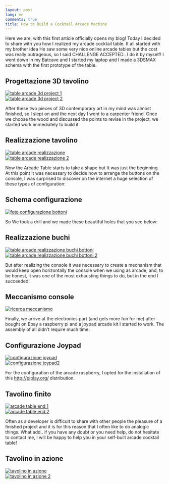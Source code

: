 ```yaml
---
layout: post
lang: en
comments: true
title: How to Build a Cocktail Arcade Machine
---
```

Here we are, with this first article officially opens my blog! Today I decided to share with you how I realized my arcade cocktail table. It all started with ​​my brother idea He saw some very nice online arcade tables but the cost was really outrageous, so I said CHALLENGE ACCEPTED.. I do it by myself!
I went down in my Batcave and I started my laptop and I made a 3DSMAX schema with the first prototype of the table.

<div id="gallery">
    <h2>Progettazione 3D tavolino</h2>
    <div class="row">
        <article class="6u 12u$(xsmall) work-item">
            <a href="/images/table-arcade/3d-project-arcade-table1.jpg" class="image fit thumb"><img src="/images/table-arcade/3d-project-arcade-table1.jpg" alt="table arcade 3d project 1" /></a>
        </article>
        <article class="6u$ 12u$(xsmall) work-item">
            <a href="/images/table-arcade/3d-project-arcade-table2.jpg" class="image fit thumb"><img src="/images/table-arcade/3d-project-arcade-table2.jpg"  alt="table arcade 3d project 2" /></a>
        </article>
    </div>
</div>

After these two pieces of 3D contemporary art in my mind was almost finished, so I slept on and the next day I went to a carpenter friend. Once we choose the wood and discussed the points to revise in the project, we started work immediately to build it

<div id="gallery">
    <h2>Realizzazione tavolino</h2>
    <div class="row">
        <article class="6u 12u$(xsmall) work-item">
            <a href="/images/table-arcade/table-arcade-wood.jpg" class="image fit thumb"><img  src="/images/table-arcade/table-arcade-wood.jpg" alt="table arcade realizzazione" /></a>
        </article>
        <article class="6u$ 12u$(xsmall) work-item">
            <a href="/images/table-arcade/table-arcade-wood-1.jpg" class="image fit thumb"><img src="/images/table-arcade/table-arcade-wood-1.jpg" alt="table arcade realizzazione 2" /></a>
        </article>
    </div>
</div>

Now the Arcade Table starts to take a shape but It was just the beginning. At this point It was necessary to decide how to arrange the buttons on the console, I was surprised to discover on the internet a huge selection of these types of configuration:

<div id="gallery">
    <h2>Schema configurazione</h2>
    <div class="row">
        <article class="6u 12u$(xsmall) work-item">
            <a href="/images/table-arcade/button-arcade-configuration.png" class="image fit thumb"><img src="/images/table-arcade/button-arcade-configuration.png" alt="foto configurazione bottoni" /></a>
        </article>
    </div>
</div>

So We took a drill and we made these beautiful holes that you see below:

<div id="gallery">
    <h2>Realizzazione buchi</h2>
    <div class="row">
        <article class="6u 12u$(xsmall) work-item">
            <a href="/images/table-arcade/table-arcade-buttons-hole.jpg" class="image fit thumb"><img src="/images/table-arcade/table-arcade-buttons-hole.jpg" alt="table arcade realizzazione buchi bottoni" /></a>
        </article>
        <article class="6u$ 12u$(xsmall) work-item">
            <a href="/images/table-arcade/table-arcade-buttons-hole2.jpg" class="image fit thumb"><img src="/images/table-arcade/table-arcade-buttons-hole2.jpg"  alt="table arcade realizzazione buchi bottoni 2" /></a>
        </article>
    </div>
</div>

But after realizing the console it was necessary to create a mechanism that would keep open horizontally the console when we using as arcade, and, to be honest, it was one of the most exhausting things to do, but in the end I succeeded!

<div id="gallery">
    <h2>Meccanismo console</h2>
    <div class="row">
        <article class="6u 12u$(xsmall) work-item">
            <a href="/images/table-arcade/table-arcade-find-mechanism.jpg" class="image fit thumb"><img src="/images/table-arcade/table-arcade-find-mechanism.jpg" alt="ricerca meccanismo" /></a>
        </article>
    </div>
</div>

Finally, we arrive at the electronics part (and gets more fun for me) after  bought on Ebay a raspberry pi and a joypad arcade kit I started to work. The assembly of all didn’t require much time:

<div id="gallery">
    <h2>Configurazione Joypad</h2>
    <div class="row">
        <article class="6u 12u$(xsmall) work-item">
            <a href="/images/table-arcade/Joypad-mount-1.jpg" class="image fit thumb"><img src="/images/table-arcade/Joypad-mount-1.jpg" alt="configurazione joypad" /></a>
        </article>
        <article class="6u$ 12u$(xsmall) work-item">
            <a href="/images/table-arcade/Joypad-mount-2.jpg" class="image fit thumb"><img src="/images/table-arcade/Joypad-mount-2.jpg"  alt="configurazione joypad2" /></a>
        </article>
    </div>
</div>

For the configuration of the arcade raspberry, I opted for the installation of this http://piplay.org/ distribution.

<div id="gallery">
    <h2>Tavolino finito</h2>
    <div class="row">
        <article class="6u 12u$(xsmall) work-item">
            <a href="/images/table-arcade/table-arcade-end1.jpg" class="image fit thumb"><img src="/images/table-arcade/table-arcade-end1.jpg" alt="arcade table end 1"/></a>
        </article>
        <article class="6u$ 12u$(xsmall) work-item">
            <a href="/images/table-arcade/table-arcade-end2.jpg" class="image fit thumb"><img src="/images/table-arcade/table-arcade-end2.jpg"  alt="arcade table end 2" /></a>
        </article>
    </div>
</div>

Often as a developer is difficult to share with other people the pleasure of a finished project and it is for this reason that I often like to do analogic things. What add.. if you have any doubt or you need help, do not hesitate to contact me, I will be happy to help you in your self-built arcade cocktail table!

<div id="gallery">
    <h2>Tavolino in  azione</h2>
    <div class="row">
        <article class="6u 12u$(xsmall) work-item">
            <a href="/images/table-arcade/table-arcade-in-action.jpg" class="image fit thumb"><img src="/images/table-arcade/table-arcade-in-action.jpg" alt="tavolino in azione" /></a>
        </article>
        <article class="6u$ 12u$(xsmall) work-item">
            <a href="/images/table-arcade/table-arcade-in-action2.jpg" class="image fit thumb"><img src="/images/table-arcade/table-arcade-in-action2.jpg" alt="tavolino in azione 2" /></a>
        </article>
    </div>
</div>
